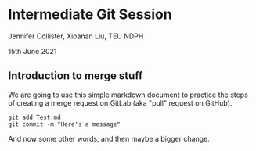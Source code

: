 # Intermediate Git Session

Jennifer Collister, Xioanan Liu, TEU NDPH

15th June 2021

## Introduction to merge stuff

We are going to use this simple markdown document to practice the steps of creating a merge request on GitLab (aka "pull" request on GitHub).

```
git add Test.md
git commit -m "Here's a message"
```

And now some other words, and then maybe a bigger change.